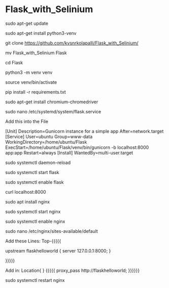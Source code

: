 # Flask_with_Selinium

sudo apt-get update

sudo apt-get install python3-venv

git clone https://github.com/kvsnrkolapalli/Flask_with_Selinium/

mv Flask_with_Selinium Flask

cd Flask

python3 -m venv venv

source venv/bin/activate

pip install -r requirements.txt

sudo apt-get install chromium-chromedriver


sudo nano /etc/systemd/system/flask.service

Add this into the File

[Unit]
Description=Gunicorn instance for a simple app
After=network.target
[Service]
User=ubuntu
Group=www-data
WorkingDirectory=/home/ubuntu/Flask
ExecStart=/home/ubuntu/Flask/venv/bin/gunicorn -b localhost:8000 app:app
Restart=always
[Install]
WantedBy=multi-user.target


sudo systemctl daemon-reload

sudo systemctl start flask

sudo systemctl enable flask

curl localhost:8000

sudo apt install nginx

sudo systemctl start nginx

sudo systemctl enable nginx

sudo nano /etc/nginx/sites-available/default

Add these Lines:
Top-{{{{{

upstream flaskhelloworld {
    server 127.0.0.1:8000;
}

}}}}}


Add in: Location{ }
{{{{{ proxy_pass http://flaskhelloworld; }}}}}}



sudo systemctl restart nginx
